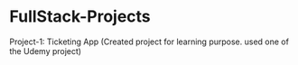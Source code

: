 # FullStack-Projects

Project-1: Ticketing App (Created project for learning purpose. used one of the Udemy project)
